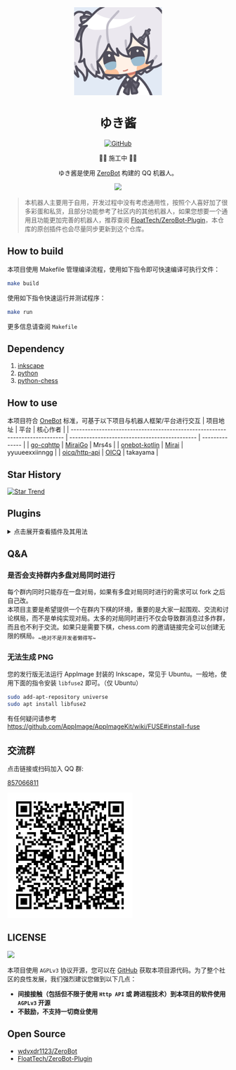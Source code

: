 <div align="center">
  <img src="img/yukichan.svg" alt="ゆき酱" width = "200">
  <br>

  <h1>ゆき酱</h1>

  [![GitHub](https://img.shields.io/github/license/aimerneige/yukichan-bot)](https://raw.githubusercontent.com/aimerneige/yukichan-bot/main/LICENSE)

  🚧🚧 施工中 🚧🚧

  ゆき酱是使用 [ZeroBot](https://github.com/wdvxdr1123/ZeroBot) 构建的 QQ 机器人。

  <img src="https://counter.seku.su/cmoe?name=YukiChan-Bot&theme=r34" /><br>

</div>

> 本机器人主要用于自用，开发过程中没有考虑通用性，按照个人喜好加了很多彩蛋和私货，且部分功能参考了社区内的其他机器人，如果您想要一个通用且功能更加完善的机器人，推荐查阅 [FloatTech/ZeroBot-Plugin](https://github.com/FloatTech/ZeroBot-Plugin)，本仓库的原创插件也会尽量同步更新到这个仓库。

## How to build

本项目使用 Makefile 管理编译流程，使用如下指令即可快速编译可执行文件：

```bash
make build
```

使用如下指令快速运行并测试程序：

```bash
make run
```

更多信息请查阅 `Makefile`

## Dependency

1. [inkscape](https://inkscape.org/release/)
2. [python](https://www.python.org/downloads/)
3. [python-chess](https://github.com/niklasf/python-chess)

## How to use

本项目符合 [OneBot](https://github.com/howmanybots/onebot) 标准，可基于以下项目与机器人框架/平台进行交互
| 项目地址                                                                    | 平台                                          | 核心作者       |
| --------------------------------------------------------------------------- | --------------------------------------------- | -------------- |
| [go-cqhttp](https://github.com/Mrs4s/go-cqhttp)                             | [MiraiGo](https://github.com/Mrs4s/MiraiGo)   | Mrs4s          |
| [onebot-kotlin](https://github.com/yyuueexxiinngg/onebot-kotlin)            | [Mirai](https://github.com/mamoe/mirai)       | yyuueexxiinngg |
| [oicq/http-api](https://github.com/takayama-lily/oicq/tree/master/http-api) | [OICQ](https://github.com/takayama-lily/oicq) | takayama       |

## Star History

[![Star Trend](https://api.star-history.com/svg?repos=aimerneige/yukichan-bot&type=Timeline)](https://seladb.github.io/StarTrack-js/#/preload?r=aimerneige,yukichan-bot)

## Plugins

<details>
<summary>点击展开查看插件及其用法</summary>

<details><summary>✅ alipay 支付宝到账语音生成</summary>

- 支付宝到账 114514

</details>
<details><summary>🚧 bilibili 哔哩哔哩相关功能</summary>

> 解析群内 bilibili 链接

</details>
<details><summary>✅ blacklist 黑名单</summary>

> 拒绝为被加入黑名单的用户提供服务

</details>
<details><summary>✅ chess 国际象棋</summary>

> 群内发送「**帮助**」或「**help**」查看详细使用帮助

</details>
<details><summary>✅ donate 捐赠二维码</summary>

- /donate
- /捐赠

</details>
<details><summary>✅ fadian 每日发癫</summary>

- 每日发癫 小乌贼

</details>
<details><summary>✅ fortune 求签</summary>

- 求签 代码无 bug

> 注：机器人不会变卦

</details>
<details><summary>✅ github GitHub 仓库信息</summary>

> 群内接收到 GitHub 仓库链接时自动解析并发送仓库信息的图片

</details>
<details><summary>✅ manager 简易群管</summary>

> 群内发送「**群管帮助**」查看详细使用帮助

</details>
<details><summary>✅ music 点歌</summary>

- 点歌 My Dearest

</details>
<details><summary>✅ random 随机事件生成器</summary>

- /coin
- 掷硬币
- /dice
- 掷骰子

</details>
<details><summary>✅ read60s 每天 60 秒读懂世界</summary>

- 60s
- 早报
- 今日新闻

</details>
<details><summary>✅ setu 色图</summary>

- /setu

> 注：不公开的服务

</details>
<details><summary>✅ suangua 算卦</summary>

- 算卦 代码无 bug

> 注：机器人不会变卦

</details>
<details><summary>✅ tarot 塔罗牌</summary>

- 塔罗
- 今日运势
- 塔罗占卜
- 抽塔罗牌 3

</details>
<details><summary>✅ waifu 随机 AI 老婆</summary>

- /waifu

</details>

</details>

## Q&A

### 是否会支持群内多盘对局同时进行

每个群内同时只能存在一盘对局，如果有多盘对局同时进行的需求可以 fork 之后自己改。\
本项目主要是希望提供一个在群内下棋的环境，重要的是大家一起围观、交流和讨论棋局，而不是单纯实现对局。太多的对局同时进行不仅会导致群消息过多炸群，而且也不利于交流。如果只是需要下棋，chess.com 的邀请链接完全可以创建无限的棋局。<sub>~绝对不是开发者懒得写~</sub>

### 无法生成 PNG

您的发行版无法运行 AppImage 封装的 Inkscape，常见于 Ubuntu。一般地，使用下面的指令安装 `libfuse2` 即可。（仅 Ubuntu）

```bash
sudo add-apt-repository universe
sudo apt install libfuse2
```

有任何疑问请参考 https://github.com/AppImage/AppImageKit/wiki/FUSE#install-fuse

## 交流群

点击链接或扫码加入 QQ 群:

[857066811](https://qm.qq.com/cgi-bin/qm/qr?k=rMtw1SlmoFOp08i5Zw5bM361ljIyzVA-&authKey=9OUzro5oH5CnnFaAbIMwa60987+8ZMwu5GvUAlFUzDIQKVL91z9zUhWp6m1Kayf8&noverify=0)

![qrcode 857066811](img/qr-code.png)

## LICENSE

<a href="https://www.gnu.org/licenses/agpl-3.0.en.html">
<img src="https://www.gnu.org/graphics/agplv3-155x51.png">
</a>

本项目使用 `AGPLv3` 协议开源，您可以在 [GitHub](https://github.com/aimerneige/yukichan-bot) 获取本项目源代码。为了整个社区的良性发展，我们强烈建议您做到以下几点：

- **间接接触（包括但不限于使用 `Http API` 或 跨进程技术）到本项目的软件使用 `AGPLv3` 开源**
- **不鼓励，不支持一切商业使用**

## Open Source

- [wdvxdr1123/ZeroBot](https://github.com/wdvxdr1123/ZeroBot)
- [FloatTech/ZeroBot-Plugin](https://github.com/FloatTech/ZeroBot-Plugin)

